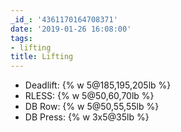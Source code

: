 ```yaml
---
_id_: '4361170164708371'
date: '2019-01-26 16:08:00'
tags:
- lifting
title: Lifting
---
```


- Deadlift: {% w 5@185,195,205lb %}
- RLESS: {% w 5@50,60,70lb %}
- DB Row: {% w 5@50,55,55lb %}
- DB Press: {% w 3x5@35lb %}
